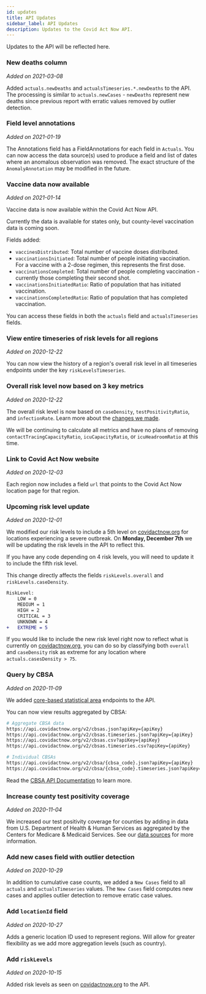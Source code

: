 ```yaml
---
id: updates
title: API Updates
sidebar_label: API Updates
description: Updates to the Covid Act Now API.
---
```


Updates to the API will be reflected here.

### New deaths column
_Added on 2021-03-08_

Added `actuals.newDeaths` and `actualsTimeseries.*.newDeaths` to the API. 
The processing is similar to `actuals.newCases` - `newDeaths` represent new deaths
since previous report with erratic values removed by outlier detection.

### Field level annotations
_Added on 2021-01-19_

The Annotations field has a FieldAnnotations for each field in `Actuals`. You can now access the
data source(s) used to produce a field and list of dates where an anomalous observation was removed.
The exact structure of the `AnomalyAnnotation` may be modified in the future.

### Vaccine data now available
_Added on 2021-01-14_

Vaccine data is now available within the Covid Act Now API.

Currently the data is available for states only, but county-level vaccination data is coming soon.

Fields added:
 * `vaccinesDistributed`: Total number of vaccine doses distributed.
 * `vaccinationsInitiated`: Total number of people initiating vaccination. For a vaccine with a
   2-dose regimen, this represents the first dose.
 * `vaccinationsCompleted`: Total number of people completing vaccination - currently those
    completing their second shot. 
* `vaccinationsInitiatedRatio`: Ratio of population that has initiated vaccination.
* `vaccinationsCompletedRatio`: Ratio of population that has completed vaccination.

You can access these fields in both the `actuals` field and `actualsTimeseries` fields.

### View entire timeseries of risk levels for all regions
_Added on 2020-12-22_

You can now view the history of a region's overall risk level in all timeseries endpoints under the
key `riskLevelsTimeseries`.

### Overall risk level now based on 3 key metrics
_Added on 2020-12-22_

The overall risk level is now based on `caseDensity`, `testPositivityRatio`, and `infectionRate`.
Learn more about the [changes we made](https://covidactnow.org/faq#december-risk-levels-change).

We will be continuing to calculate all metrics and have no plans of removing
`contactTracingCapacityRatio`, `icuCapacityRatio`, or `icuHeadroomRatio` at this time.

### Link to Covid Act Now website
_Added on 2020-12-03_

Each region now includes a field `url` that points to the Covid Act Now location page
for that region.

### Upcoming risk level update
_Added on 2020-12-01_

We modified our risk levels to include a 5th level on
[covidactnow.org](https://covidactnow.org) for locations experiencing a
severe outbreak. On **Monday, December 7th** we will be updating the risk levels
in the API to reflect this.

If you have any code depending on 4 risk levels, you will need to update
it to include the fifth risk level.

This change directly affects the fields `riskLevels.overall` and `riskLevels.caseDensity`.

```diff
RiskLevel:
    LOW = 0
    MEDIUM = 1
    HIGH = 2
    CRITICAL = 3
    UNKNOWN = 4
+   EXTREME = 5
```

If you would like to include the new risk level right now to reflect what
is currently on [covidactnow.org](https://covidactnow.org), you can do so by
classifying both `overall` and `caseDensity` risk as extreme for any location
where `actuals.casesDensity > 75`.

### Query by CBSA
_Added on 2020-11-09_

We added [core-based statistical area](https://en.wikipedia.org/wiki/Core-based_statistical_area)
endpoints to the API.

You can now view results aggregated by CBSA:
```bash
# Aggregate CBSA data
https://api.covidactnow.org/v2/cbsas.json?apiKey={apiKey}
https://api.covidactnow.org/v2/cbsas.timeseries.json?apiKey={apiKey}
https://api.covidactnow.org/v2/cbsas.csv?apiKey={apiKey}
https://api.covidactnow.org/v2/cbsas.timeseries.csv?apiKey={apiKey}

# Individual CBSAs
https://api.covidactnow.org/v2/cbsa/{cbsa_code}.json?apiKey={apiKey}
https://api.covidactnow.org/v2/cbsa/{cbsa_code}.timeseries.json?apiKey={apiKey}
```

Read the [CBSA API Documentation](/api#tag/CBSA-Data) to learn more.

### Increase county test positivity coverage
_Added on 2020-11-04_

We increased our test positivity coverage for counties by adding in data
from U.S. Department of Health & Human Services as aggregated by the
Centers for Medicare & Medicaid Services. See our [data sources](https://docs.google.com/presentation/d/1XmKCBWYZr9VQKFAdWh_D7pkpGGM_oR9cPjj-UrNdMJQ/edit#slide=id.ga721750846_35_117)
for more information.

### Add new cases field with outlier detection
_Added on 2020-10-29_

In addition to cumulative case counts, we added a `New Cases` field to all
`actuals` and `actualsTimeseries` values.  The `New Cases` field computes new
cases and applies outlier detection to remove erratic case values.  

### Add `locationId` field
_Added on 2020-10-27_

Adds a generic location ID used to represent regions.  Will allow for 
greater flexibility as we add more aggregation levels (such as country).

### Add `riskLevels`
_Added on 2020-10-15_

Added risk levels as seen on [covidactnow.org](https://covidactnow.org) to
the API.
